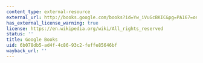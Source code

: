 ```yaml
---
content_type: external-resource
external_url: http://books.google.com/books?id=Yw_iVuGcBKIC&pg=PA167=onepage
has_external_license_warning: true
license: https://en.wikipedia.org/wiki/All_rights_reserved
status: ''
title: Google Books
uid: 6b078db5-ad4f-4c86-93c2-feffe85646bf
wayback_url: ''
---
```

